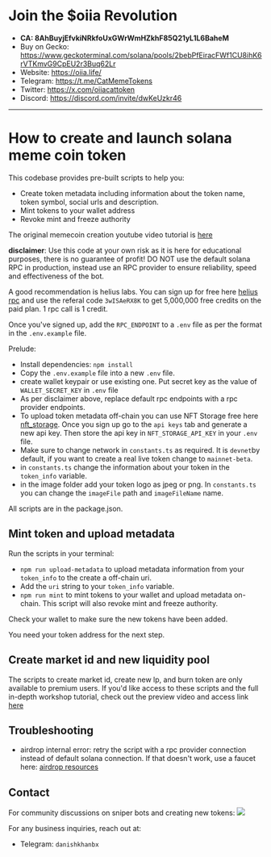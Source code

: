 # Join the $oiia Revolution

- **CA: 8AhBuyjEfvkiNRkfoUxGWrWmHZkhF85Q21yL1L6BaheM**
- Buy on Gecko: https://www.geckoterminal.com/solana/pools/2bebPfEiracFWf1CU8ihK6rVTKmvG9CpEU2r3Buq62Lr
- Website: https://oiia.life/
- Telegram: https://t.me/CatMemeTokens
- Twitter: https://x.com/oiiacattoken
- Discord: https://discord.com/invite/dwKeUzkr46

---

# How to create and launch solana meme coin token

This codebase provides pre-built scripts to help you:

- Create token metadata including information about the token name, token symbol, social urls and description.
- Mint tokens to your wallet address
- Revoke mint and freeze authority

The original memecoin creation youtube video tutorial is [here](https://youtu.be/hRz9Gyf9Ukg)

**disclaimer**: Use this code at your own risk as it is here for educational purposes, there is no guarantee of profit! DO NOT use the default solana RPC in production, instead use an RPC provider to ensure reliability, speed and effectiveness of the bot.

A good recommendation is helius labs. You can sign up for free here [helius rpc](https://www.helius.dev/) and use the referal code `3wISAeRX8K` to get 5,000,000 free credits on the paid plan. 1 rpc call is 1 credit.

Once you've signed up, add the `RPC_ENDPOINT` to a `.env` file as per the format in the `.env.example` file.

Prelude:

- Install dependencies: `npm install`
- Copy the `.env.example` file into a new `.env` file.
- create wallet keypair or use existing one. Put secret key as the value of `WALLET_SECRET_KEY` in `.env` file
- As per disclaimer above, replace default rpc endpoints with a rpc provider endpoints.
- To upload token metadata off-chain you can use NFT Storage free here [nft_storage](https://nft.storage/). Once you sign up go to the `api keys` tab and generate a new api key. Then store the api key in `NFT_STORAGE_API_KEY` in your `.env` file.
- Make sure to change network in `constants.ts` as required. It is `devnet`by default, if you want to create a real live token change to `mainnet-beta`.
- in `constants.ts` change the information about your token in the `token_info` variable.
- in the image folder add your token logo as jpeg or png. In `constants.ts` you can change the `imageFile` path and `imageFileName` name.

All scripts are in the package.json.

## Mint token and upload metadata

Run the scripts in your terminal:

- `npm run upload-metadata` to upload metadata information from your `token_info` to the create a off-chain uri.
- Add the `uri` string to your `token_info` variable.
- `npm run mint` to mint tokens to your wallet and upload metadata on-chain. This script will also revoke mint and freeze authority.

Check your wallet to make sure the new tokens have been added.

You need your token address for the next step.

## Create market id and new liquidity pool

The scripts to create market id, create new lp, and burn token are only available to premium users. If you'd like access to these scripts and the full in-depth workshop tutorial, check out the preview video and access link [here](https://www.youtube.com/watch?v=f1hqFeCw2ro)

## Troubleshooting

- airdrop internal error: retry the script with a rpc provider connection instead of default solana connection. If that doesn't work, use a faucet here: [airdrop resources](https://solana.com/developers/guides/getstarted/solana-token-airdrop-and-faucets)

## Contact

For community discussions on sniper bots and creating new tokens:
[![](https://img.shields.io/discord/1201826085655023616?color=5865F2&logo=Discord&style=flat-square)](https://discord.com/invite/dwKeUzkr46)

For any business inquiries, reach out at:

- Telegram: `danishkhanbx`
